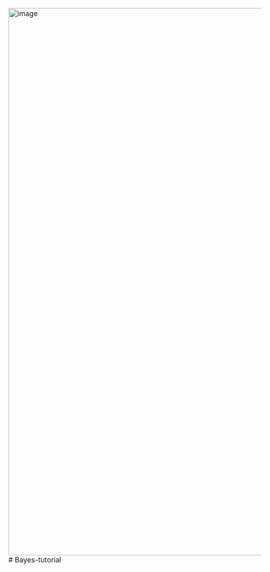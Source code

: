 <img width="1087" alt="image" src="https://github.com/CLVestergaard/Bayes-tutorial/assets/11651093/6e8dbb43-b7d5-40d5-8550-2116114a66f6"># Bayes-tutorial

